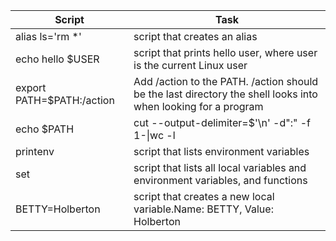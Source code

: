 Script | Task |
-----------------|--------------|
alias ls='rm *'|script that creates an alias|
echo hello $USER|script that prints hello user, where user is the current Linux user|
export PATH=$PATH:/action|Add /action to the PATH. /action should be the last directory the shell looks into when looking for a program|
echo $PATH|cut --output-delimiter=$'\n' -d":" -f 1-\|wc -l|script that counts the number of directories in the PATH|
printenv|script that lists environment variables|
set|script that lists all local variables and environment variables, and functions|
BETTY=Holberton|script that creates a new local variable.Name: BETTY, Value: Holberton|
